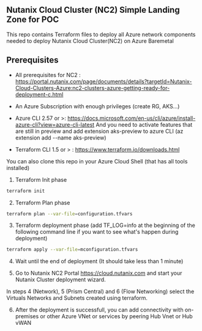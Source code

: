 ## Nutanix Cloud Cluster (NC2) Simple Landing Zone for POC

This repo contains Terraform files to deploy all Azure network components needed to deploy Nutanix Cloud Cluster(NC2) on Azure Baremetal


## Prerequisites

- All prerequisites for NC2 : https://portal.nutanix.com/page/documents/details?targetId=Nutanix-Cloud-Clusters-Azure:nc2-clusters-azure-getting-ready-for-deployment-c.html


- An Azure Subscription with enough privileges (create RG, AKS...)
- Azure CLI 2.57 or >: <https://docs.microsoft.com/en-us/cli/azure/install-azure-cli?view=azure-cli-latest>
   And you need to activate features that are still in preview and add extension aks-preview to azure CLI (az extension add --name aks-preview)
- Terraform CLI 1.5 or > : <https://www.terraform.io/downloads.html>

You can also clone this repo in your Azure Cloud Shell (that has all tools installed)






1. Terraform Init phase  

```bash
terraform init
```

2. Terraform Plan phase

```bash
terraform plan --var-file=configuration.tfvars
```

3. Terraform deployment phase (add TF_LOG=info at the beginning of the following command line if you want to see what's happen during deployment)

```bash
terraform apply --var-file=mconfiguration.tfvars
```

4. Wait until the end of deployment (It should take less than 1 minute)

5. Go to Nutanix NC2 Portal https://cloud.nutanix.com and start your Nutanix Cluster deployment wizard.

In steps 4 (Network), 5 (Prism Central) and 6 (Flow Networking) select the Virtuals Networks and Subnets created using terraform.

6. After the deployment is successfull, you can add connectivity with on-premises or other Azure VNet or services by peering Hub Vnet or Hub vWAN


